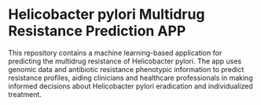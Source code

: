 # Helicobacter pylori Multidrug Resistance Prediction APP

This repository contains a machine learning-based application for predicting the multidrug resistance of Helicobacter pylori.  The app uses genomic data and antibiotic resistance phenotypic information to predict resistance profiles, aiding clinicians and healthcare professionals in making informed decisions about Helicobacter pylori eradication and individualized treatment.
